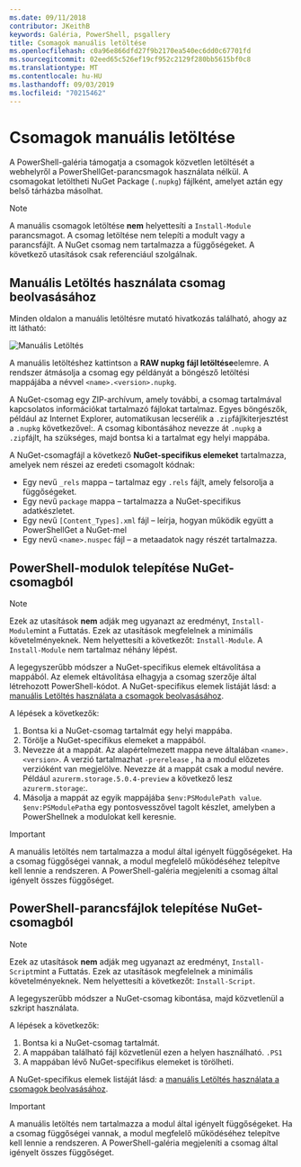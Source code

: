 ```yaml
---
ms.date: 09/11/2018
contributor: JKeithB
keywords: Galéria, PowerShell, psgallery
title: Csomagok manuális letöltése
ms.openlocfilehash: c0a96e866dfd27f9b2170ea540ec6dd0c67701fd
ms.sourcegitcommit: 02eed65c526ef19cf952c2129f280bb5615bf0c8
ms.translationtype: MT
ms.contentlocale: hu-HU
ms.lasthandoff: 09/03/2019
ms.locfileid: "70215462"
---
```

# <a name="manual-package-download"></a>Csomagok manuális letöltése

A PowerShell-galéria támogatja a csomagok közvetlen letöltését a webhelyről a PowerShellGet-parancsmagok használata nélkül. A csomagokat letöltheti NuGet Package (`.nupkg`) fájlként, amelyet aztán egy belső tárházba másolhat.

> [!NOTE]
> A manuális csomagok letöltése **nem** helyettesíti a `Install-Module` parancsmagot.
> A csomag letöltése nem telepíti a modult vagy a parancsfájlt. A NuGet csomag nem tartalmazza a függőségeket. A következő utasítások csak referenciául szolgálnak.

## <a name="using-manual-download-to-acquire-a-package"></a>Manuális Letöltés használata csomag beolvasásához

Minden oldalon a manuális letöltésre mutató hivatkozás található, ahogy az itt látható:

![Manuális Letöltés](../../Images/packagedisplaypagewithpseditions.png)

A manuális letöltéshez kattintson a **RAW nupkg fájl letöltése**elemre. A rendszer átmásolja a csomag egy példányát a böngésző letöltési mappájába a névvel `<name>.<version>.nupkg`.

A NuGet-csomag egy ZIP-archívum, amely további, a csomag tartalmával kapcsolatos információkat tartalmazó fájlokat tartalmaz. Egyes böngészők, például az Internet Explorer, automatikusan lecserélik a `.zip`fájlkiterjesztést a `.nupkg` következővel:. A csomag kibontásához nevezze át `.nupkg` a `.zip`fájlt, ha szükséges, majd bontsa ki a tartalmat egy helyi mappába.

A NuGet-csomagfájl a következő **NuGet-specifikus elemeket** tartalmazza, amelyek nem részei az eredeti csomagolt kódnak:

- Egy nevű `_rels` mappa – tartalmaz egy `.rels` fájlt, amely felsorolja a függőségeket.
- Egy nevű `package` mappa – tartalmazza a NuGet-specifikus adatkészletet.
- Egy nevű `[Content_Types].xml` fájl – leírja, hogyan működik együtt a PowerShellGet a NuGet-mel
- Egy nevű `<name>.nuspec` fájl – a metaadatok nagy részét tartalmazza.

## <a name="installing-powershell-modules-from-a-nuget-package"></a>PowerShell-modulok telepítése NuGet-csomagból

> [!NOTE]
> Ezek az utasítások **nem** adják meg ugyanazt az eredményt, `Install-Module`mint a Futtatás. Ezek az utasítások megfelelnek a minimális követelményeknek. Nem helyettesíti a következőt: `Install-Module`.
> A `Install-Module` nem tartalmaz néhány lépést.

A legegyszerűbb módszer a NuGet-specifikus elemek eltávolítása a mappából. Az elemek eltávolítása elhagyja a csomag szerzője által létrehozott PowerShell-kódot.
A NuGet-specifikus elemek listáját lásd: a [manuális Letöltés használata a csomagok beolvasásához](#using-manual-download-to-acquire-a-package).

A lépések a következők:

1. Bontsa ki a NuGet-csomag tartalmát egy helyi mappába.
2. Törölje a NuGet-specifikus elemeket a mappából.
3. Nevezze át a mappát. Az alapértelmezett mappa neve általában `<name>.<version>`. A verzió tartalmazhat `-prerelease` , ha a modul előzetes verzióként van megjelölve. Nevezze át a mappát csak a modul nevére. Például `azurerm.storage.5.0.4-preview` a következő lesz `azurerm.storage`:.
4. Másolja a mappát az egyik mappájába `$env:PSModulePath value`. `$env:PSModulePath`a egy pontosvesszővel tagolt készlet, amelyben a PowerShellnek a modulokat kell keresnie.

> [!IMPORTANT]
> A manuális letöltés nem tartalmazza a modul által igényelt függőségeket. Ha a csomag függőségei vannak, a modul megfelelő működéséhez telepítve kell lennie a rendszeren. A PowerShell-galéria megjeleníti a csomag által igényelt összes függőséget.

## <a name="installing-powershell-scripts-from-a-nuget-package"></a>PowerShell-parancsfájlok telepítése NuGet-csomagból

> [!NOTE]
> Ezek az utasítások **nem** adják meg ugyanazt az eredményt, `Install-Script`mint a Futtatás. Ezek az utasítások megfelelnek a minimális követelményeknek. Nem helyettesíti a következőt: `Install-Script`.

A legegyszerűbb módszer a NuGet-csomag kibontása, majd közvetlenül a szkript használata.

A lépések a következők:

1. Bontsa ki a NuGet-csomag tartalmát.
2. A mappában található fájl közvetlenül ezen a helyen használható. `.PS1`
3. A mappában lévő NuGet-specifikus elemeket is törölheti.

A NuGet-specifikus elemek listáját lásd: a [manuális Letöltés használata a csomagok beolvasásához](#using-manual-download-to-acquire-a-package).

> [!IMPORTANT]
> A manuális letöltés nem tartalmazza a modul által igényelt függőségeket. Ha a csomag függőségei vannak, a modul megfelelő működéséhez telepítve kell lennie a rendszeren. A PowerShell-galéria megjeleníti a csomag által igényelt összes függőséget.
